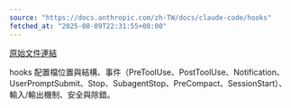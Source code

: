 ```yaml
---
source: "https://docs.anthropic.com/zh-TW/docs/claude-code/hooks"
fetched_at: "2025-08-09T22:31:55+08:00"
---
```


[原始文件連結](https://docs.anthropic.com/zh-TW/docs/claude-code/hooks)

hooks 配置檔位置與結構、事件（PreToolUse、PostToolUse、Notification、UserPromptSubmit、Stop、SubagentStop、PreCompact、SessionStart）、輸入/輸出機制、安全與除錯。

